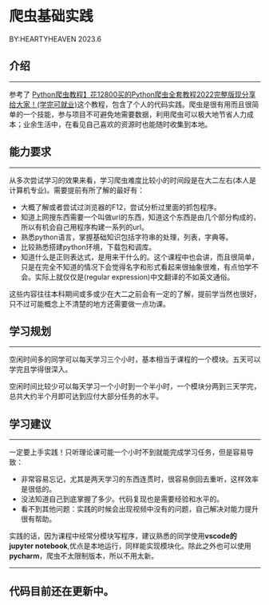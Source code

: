 # 爬虫基础实践
BY:HEARTYHEAVEN 2023.6
## 介绍
---
参考了 [Python爬虫教程】花12800买的Python爬虫全套教程2022完整版现分享给大家！(学完可就业)](https://www.bilibili.com/video/BV1UY411V7aA?p=31&spm_id_from=pageDriver&vd_source=f6dd67a171b522128ab21b62294ce356)这个教程，包含了个人的代码实践。爬虫是很有用而且很简单的一个技能，参与项目不可避免地需要数据，利用爬虫可以极大地节省人力成本；业余生活中，在看见自己喜欢的资源时也能随时收集到本地。
## 能力要求
---
从多次尝试学习的效果来看，学习爬虫难度比较小的时间段是在大二左右(本人是计算机专业)。需要提前有所了解的最好有：
- 大概了解或者尝试过浏览器的F12，尝试分析过里面的抓包程序。
- 知道上网搜东西需要一个叫做url的东西，知道这个东西是由几个部分构成的，所以有机会自己用程序构建一系列的url。
- 熟悉python语言，掌握基础知识包括字符串的处理，列表，字典等。
- 比较熟悉搭建python环境，下载包和调库。
- 知道什么是正则表达式，是用来干什么的。这个课程中也会讲，而且很简单，只是在完全不知道的情况下会觉得名字和形式看起来很抽象很难，有点怕学不会。实际上就仅仅是(regular expression)中文翻译的不如英文通俗。

这些内容往往本科期间或多或少在大二之前会有一定的了解，提前学当然也很好，只不过可能概念上不清楚的地方还需要做一点功课。
## 学习规划
---
空闲时间多的同学可以每天学习三个小时，基本相当于课程的一个模块。五天可以学完且学得很深入。

空闲时间比较少可以每天学习一个小时到一个半小时，一个模块分两到三天学完，总共大约半个月即可达到应付大部分任务的水平。
## 学习建议
---
一定要上手实践！只听理论课可能一个小时不到就能完成学习任务，但是容易导致：

- 非常容易忘记，尤其是两天学习的东西连贯时，很容易倒回去重听，这样效率是很低的。
- 没法知道自己到底掌握了多少。代码复现也是需要经验和水平的。
- 看不到其他问题：实践的时候会出现视频中没有的问题，自己解决对能力提升很有帮助。

实践的话，因为课程中经常分模块写程序，建议熟悉的同学使用**vscode的jupyter notebook**,优点是本地运行，同样能实现模块化。除此之外也可以使用**pycharm**，爬虫不太限制版本，所以不用太新。

---

## 代码目前还在更新中。